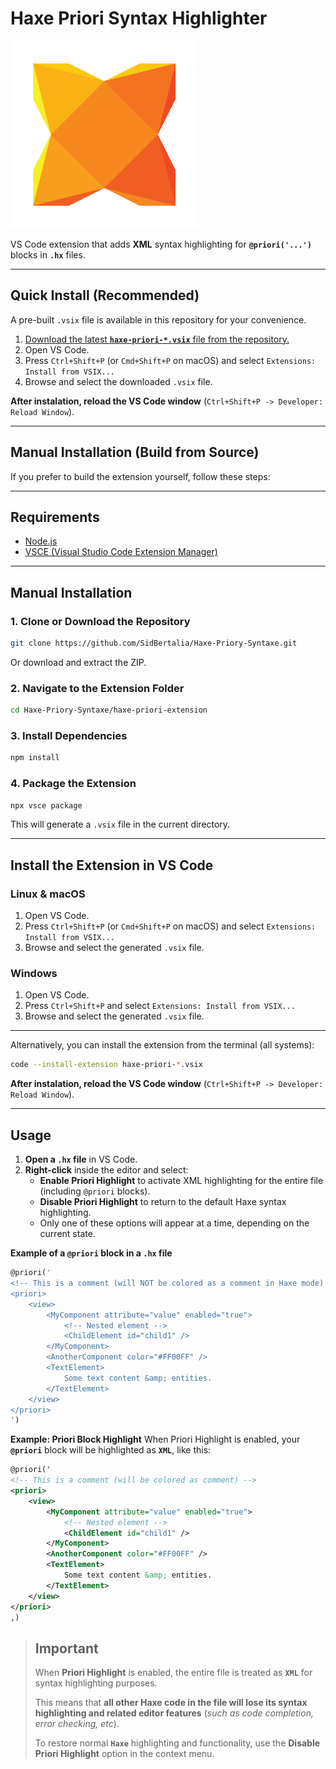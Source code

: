# Haxe Priori Syntax Highlighter

![Extension Icon](https://github.com/SidBertalia/Haxe-Priory-Syntaxe/raw/main/haxe-priori-extension/icon.png)

VS Code extension that adds **XML** syntax highlighting for **`@priori('...')`** blocks in **`.hx`** files.

---

## Quick Install (Recommended)

A pre-built `.vsix` file is available in this repository for your convenience.

1. [Download the latest **`haxe-priori-*.vsix`** file from the repository.](https://github.com/SidBertalia/Haxe-Priory-Syntaxe/tree/main/haxe-priori-extension)
2. Open VS Code.
3. Press `Ctrl+Shift+P` (or `Cmd+Shift+P` on macOS) and select `Extensions: Install from VSIX...`
4. Browse and select the downloaded `.vsix` file.

**After instalation, reload the VS Code window** (`Ctrl+Shift+P -> Developer: Reload Window`).

---

## Manual Installation (Build from Source)

If you prefer to build the extension yourself, follow these steps:

---

## Requirements

- [Node.js](https://nodejs.org/)
- [VSCE (Visual Studio Code Extension Manager)](https://code.visualstudio.com/api/working-with-extensions/publishing-extension)

---

## Manual Installation

### 1. Clone or Download the Repository

```sh
git clone https://github.com/SidBertalia/Haxe-Priory-Syntaxe.git
```

Or download and extract the ZIP.

### 2. Navigate to the Extension Folder

```sh
cd Haxe-Priory-Syntaxe/haxe-priori-extension
```

### 3. Install Dependencies

```sh
npm install
```

### 4. Package the Extension

```sh
npx vsce package
```

This will generate a `.vsix` file in the current directory.

---

## Install the Extension in VS Code

### **Linux & macOS**

1. Open VS Code.
2. Press `Ctrl+Shift+P` (or `Cmd+Shift+P` on macOS) and select `Extensions: Install from VSIX...`
3. Browse and select the generated `.vsix` file.

### **Windows**

1. Open VS Code.
2. Press `Ctrl+Shift+P` and select `Extensions: Install from VSIX...`
3. Browse and select the generated `.vsix` file.

---

Alternatively, you can install the extension from the terminal (all systems):

```sh
code --install-extension haxe-priori-*.vsix
```
**After instalation, reload the VS Code window** (`Ctrl+Shift+P -> Developer: Reload Window`).

---

## Usage

1. **Open a `.hx` file** in VS Code.
2. **Right-click** inside the editor and select:
   - **Enable Priori Highlight** to activate XML highlighting for the entire file (including `@priori` blocks).
   - **Disable Priori Highlight** to return to the default Haxe syntax highlighting.
   - Only one of these options will appear at a time, depending on the current state.

**Example of a `@priori` block in a `.hx` file**

```haxe
@priori('
<!-- This is a comment (will NOT be colored as a comment in Haxe mode) -->
<priori>
    <view>
        <MyComponent attribute="value" enabled="true">
            <!-- Nested element -->
            <ChildElement id="child1" />
        </MyComponent>
        <AnotherComponent color="#FF00FF" />
        <TextElement>
            Some text content &amp; entities.
        </TextElement>
    </view>
</priori>
')
```

**Example: Priori Block Highlight**
When Priori Highlight is enabled, your **`@priori`** block will be highlighted as **`XML`**, like this:

```xml
@priori('
<!-- This is a comment (will be colored as comment) -->
<priori>
    <view>
        <MyComponent attribute="value" enabled="true">
            <!-- Nested element -->
            <ChildElement id="child1" />
        </MyComponent>
        <AnotherComponent color="#FF00FF" />
        <TextElement>
            Some text content &amp; entities.
        </TextElement>
    </view>
</priori>
,)
```

> ## **Important**
>
> When **Priori Highlight** is enabled, the entire file is treated as **`XML`** for syntax highlighting purposes.
>
> This means that **all other Haxe code in the file will lose its syntax highlighting and related editor features** (*such as code completion, error checking, etc*).
>
> To restore normal **`Haxe`** highlighting and functionality, use the **Disable Priori Highlight** option in the context menu.
